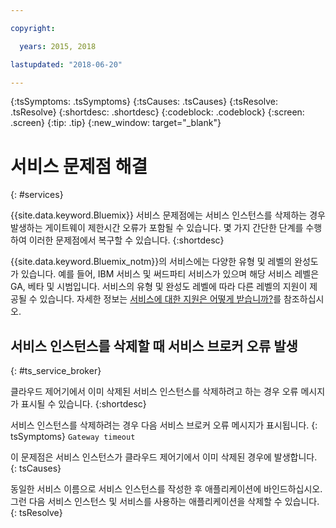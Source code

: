```yaml
---

copyright:

  years: 2015, 2018

lastupdated: "2018-06-20"

---
```



{:tsSymptoms: .tsSymptoms}
{:tsCauses: .tsCauses}
{:tsResolve: .tsResolve}
{:shortdesc: .shortdesc}
{:codeblock: .codeblock}
{:screen: .screen}
{:tip: .tip}
{:new_window: target="_blank"}


# 서비스 문제점 해결
{: #services}

{{site.data.keyword.Bluemix}} 서비스 문제점에는 서비스 인스턴스를 삭제하는 경우 발생하는 게이트웨이 제한시간 오류가 포함될 수 있습니다. 몇 가지 간단한 단계를 수행하여 이러한 문제점에서 복구할 수 있습니다.
{:shortdesc}

{{site.data.keyword.Bluemix_notm}}의 서비스에는 다양한 유형 및 레벨의 완성도가 있습니다. 예를 들어, IBM 서비스 및 써드파티 서비스가 있으며 해당 서비스 레벨은 GA, 베타 및 시범입니다. 서비스의 유형 및 완성도 레벨에 따라 다른 레벨의 지원이 제공될 수 있습니다. 자세한 정보는 [서비스에 대한 지원은 어떻게 받습니까?](/docs/get-support/servicessupport.html#support-different-services)를 참조하십시오.

## 서비스 인스턴스를 삭제할 때 서비스 브로커 오류 발생
{: #ts_service_broker}

클라우드 제어기에서 이미 삭제된 서비스 인스턴스를 삭제하려고 하는 경우 오류 메시지가 표시될 수 있습니다.
{:shortdesc}

서비스 인스턴스를 삭제하려는 경우 다음 서비스 브로커 오류 메시지가 표시됩니다.
{: tsSymptoms}
`Gateway timeout`

이 문제점은 서비스 인스턴스가 클라우드 제어기에서 이미 삭제된 경우에 발생합니다.
{: tsCauses}

동일한 서비스 이름으로 서비스 인스턴스를 작성한 후 애플리케이션에 바인드하십시오. 그런 다음 서비스 인스턴스 및 서비스를 사용하는 애플리케이션을 삭제할 수 있습니다.   
{: tsResolve}
